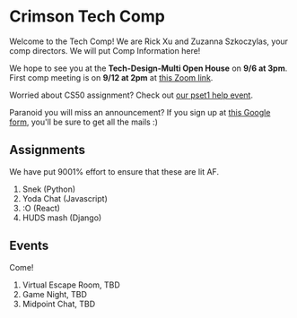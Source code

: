 # Crimson Tech Comp

Welcome to the Tech Comp! We are Rick Xu and Zuzanna Szkoczylas, your comp directors. We will put Comp Information here!

We hope to see you at the **Tech-Design-Multi Open House** on **9/6 at 3pm**. First comp meeting is on **9/12 at 2pm** at [this Zoom link](https://harvard.zoom.us/j/97759502957?pwd=eDBkK0lZY2tWV3JUVlVWUzJ4Q2FDdz09).

Worried about CS50 assignment? Check out [our pset1 help event](https://www.facebook.com/events/2386984268262714/).

Paranoid you will miss an announcement? If you sign up at [this Google form](https://forms.gle/h6M4Vuy9KkZrUSsd6), you'll be sure to get all the mails :)

## Assignments
We have put 9001% effort to ensure that these are lit AF.

1. Snek (Python)
2. Yoda Chat (Javascript)
3. :O (React)
4. HUDS mash (Django)

## Events
Come!

1. Virtual Escape Room, TBD
2. Game Night, TBD
3. Midpoint Chat, TBD